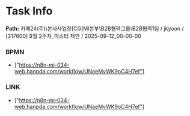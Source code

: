 # Task Info

**Path:** 카페24(주)\본사사업장\[CG]MI본부\B2B협력그룹\B2B협력1팀 / jkyoon / [317600] 9월 2주차_마스터 제안 / 2025-09-12_00-00-00

### BPMN
- ["https://n8n-mi-034-web.hanpda.com/workflow/UNaeMvWK9oC4H7ef"]

### LINK
- ["https://n8n-mi-034-web.hanpda.com/workflow/UNaeMvWK9oC4H7ef"]

